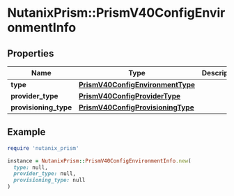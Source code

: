 # NutanixPrism::PrismV40ConfigEnvironmentInfo

## Properties

| Name | Type | Description | Notes |
| ---- | ---- | ----------- | ----- |
| **type** | [**PrismV40ConfigEnvironmentType**](PrismV40ConfigEnvironmentType.md) |  | [optional] |
| **provider_type** | [**PrismV40ConfigProviderType**](PrismV40ConfigProviderType.md) |  | [optional] |
| **provisioning_type** | [**PrismV40ConfigProvisioningType**](PrismV40ConfigProvisioningType.md) |  | [optional] |

## Example

```ruby
require 'nutanix_prism'

instance = NutanixPrism::PrismV40ConfigEnvironmentInfo.new(
  type: null,
  provider_type: null,
  provisioning_type: null
)
```

